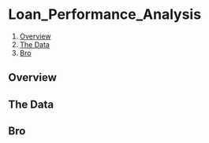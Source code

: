 # Loan_Performance_Analysis
1. [Overview](#overview)
2. [The Data](#the-data)
2. [Bro](#bro)

## Overview

## The Data
























## Bro
